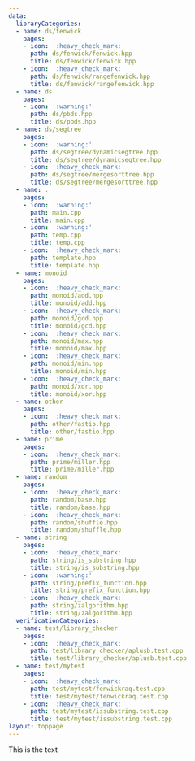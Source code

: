 ```yaml
---
data:
  libraryCategories:
  - name: ds/fenwick
    pages:
    - icon: ':heavy_check_mark:'
      path: ds/fenwick/fenwick.hpp
      title: ds/fenwick/fenwick.hpp
    - icon: ':heavy_check_mark:'
      path: ds/fenwick/rangefenwick.hpp
      title: ds/fenwick/rangefenwick.hpp
  - name: ds
    pages:
    - icon: ':warning:'
      path: ds/pbds.hpp
      title: ds/pbds.hpp
  - name: ds/segtree
    pages:
    - icon: ':warning:'
      path: ds/segtree/dynamicsegtree.hpp
      title: ds/segtree/dynamicsegtree.hpp
    - icon: ':heavy_check_mark:'
      path: ds/segtree/mergesorttree.hpp
      title: ds/segtree/mergesorttree.hpp
  - name: .
    pages:
    - icon: ':warning:'
      path: main.cpp
      title: main.cpp
    - icon: ':warning:'
      path: temp.cpp
      title: temp.cpp
    - icon: ':heavy_check_mark:'
      path: template.hpp
      title: template.hpp
  - name: monoid
    pages:
    - icon: ':heavy_check_mark:'
      path: monoid/add.hpp
      title: monoid/add.hpp
    - icon: ':heavy_check_mark:'
      path: monoid/gcd.hpp
      title: monoid/gcd.hpp
    - icon: ':heavy_check_mark:'
      path: monoid/max.hpp
      title: monoid/max.hpp
    - icon: ':heavy_check_mark:'
      path: monoid/min.hpp
      title: monoid/min.hpp
    - icon: ':heavy_check_mark:'
      path: monoid/xor.hpp
      title: monoid/xor.hpp
  - name: other
    pages:
    - icon: ':heavy_check_mark:'
      path: other/fastio.hpp
      title: other/fastio.hpp
  - name: prime
    pages:
    - icon: ':heavy_check_mark:'
      path: prime/miller.hpp
      title: prime/miller.hpp
  - name: random
    pages:
    - icon: ':heavy_check_mark:'
      path: random/base.hpp
      title: random/base.hpp
    - icon: ':heavy_check_mark:'
      path: random/shuffle.hpp
      title: random/shuffle.hpp
  - name: string
    pages:
    - icon: ':heavy_check_mark:'
      path: string/is_substring.hpp
      title: string/is_substring.hpp
    - icon: ':warning:'
      path: string/prefix_function.hpp
      title: string/prefix_function.hpp
    - icon: ':heavy_check_mark:'
      path: string/zalgorithm.hpp
      title: string/zalgorithm.hpp
  verificationCategories:
  - name: test/library_checker
    pages:
    - icon: ':heavy_check_mark:'
      path: test/library_checker/aplusb.test.cpp
      title: test/library_checker/aplusb.test.cpp
  - name: test/mytest
    pages:
    - icon: ':heavy_check_mark:'
      path: test/mytest/fenwickraq.test.cpp
      title: test/mytest/fenwickraq.test.cpp
    - icon: ':heavy_check_mark:'
      path: test/mytest/issubstring.test.cpp
      title: test/mytest/issubstring.test.cpp
layout: toppage
---
```

<p>This is the text</p>
